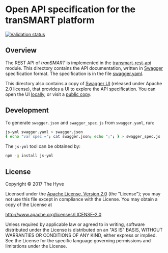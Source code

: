 # Open API specification for the tranSMART platform
[![Validation status](http://online.swagger.io/validator?url=https://raw.githubusercontent.com/thehyve/transmart-upgrade/documentation/open-api/swagger.json)](http://online.swagger.io/validator/debug?url=https://raw.githubusercontent.com/thehyve/transmart-upgrade/documentation/open-api/swagger.json)

## Overview

The REST API of _tranSMART_ is implemented in the [transmart-rest-api](../transmart-rest-api) module.
This directory contains the API documentation, written in [Swagger]((https://swagger.io/)) specification format.
The specification is in the file [swagger.yaml](swagger.yaml).

This directory also contains a copy of [Swagger UI](https://github.com/swagger-api/swagger-ui)
(released under Apache 2.0 license), that provides a UI to explore the API specification.
You can open the UI [locally](index.html), or visit a
[public copy](http://transmart-pro-test.thehyve.net/open-api).



## Development

To generate `swagger.json` and `swagger_spec.js` from `swagger.yaml`, run:
```bash
js-yml swagger.yaml > swagger.json
{ echo "var spec ="; cat swagger.json; echo ";"; } > swagger_spec.js
```

The `js-yml` tool can be obtained by:

```bash
npm -g install js-yml
```


## License

Copyright &copy; 2017  The Hyve

Licensed under the [Apache License, Version 2.0](apache-2.0.txt) (the "License");
you may not use this file except in compliance with the License.
You may obtain a copy of the License at

 http://www.apache.org/licenses/LICENSE-2.0

Unless required by applicable law or agreed to in writing, software
distributed under the License is distributed on an "AS IS" BASIS,
WITHOUT WARRANTIES OR CONDITIONS OF ANY KIND, either express or implied.
See the License for the specific language governing permissions and
limitations under the License.
